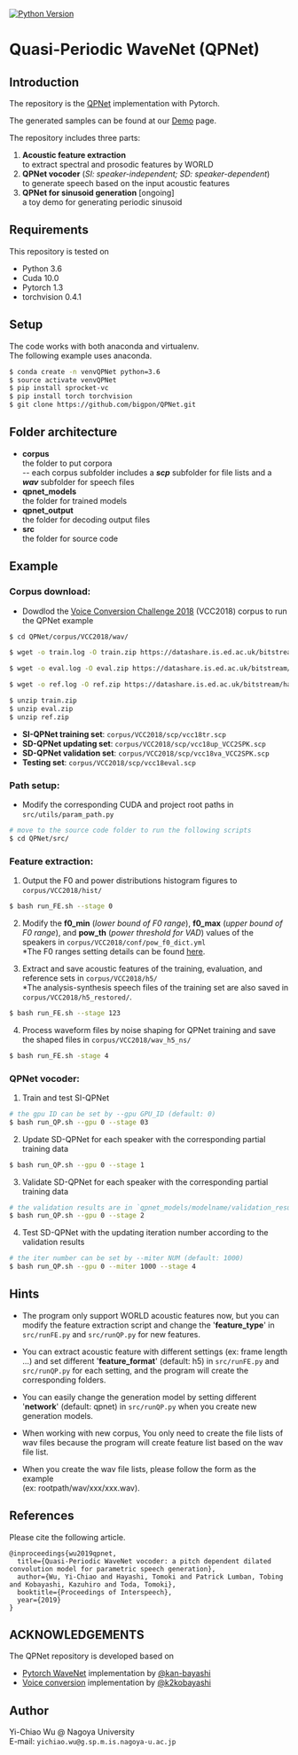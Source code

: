 [![Python Version](https://img.shields.io/badge/Python-3.5%2C%203.6-green.svg)](https://img.shields.io/badge/Python-3.5%2C%203.6-green.svg)

# Quasi-Periodic WaveNet (QPNet)

## Introduction
The repository is the [QPNet](https://arxiv.org/abs/1907.00797) implementation with Pytorch.  

The generated samples can be found at our [Demo](https://bigpon.github.io/QuasiPeriodicWaveNet_demo) page.  

The repository includes three parts:
1. **Acoustic feature extraction**  
to extract spectral and prosodic features by WORLD  
2. **QPNet vocoder** (*SI: speaker-independent; SD: speaker-dependent*)  
to generate speech based on the input acoustic features
3. **QPNet for sinusoid generation** [ongoing]  
a toy demo for generating periodic sinusoid

## Requirements
This repository is tested on
- Python 3.6
- Cuda 10.0
- Pytorch 1.3
- torchvision 0.4.1

## Setup
The code works with both anaconda and virtualenv.  
The following example uses anaconda.
```bash
$ conda create -n venvQPNet python=3.6
$ source activate venvQPNet
$ pip install sprocket-vc
$ pip install torch torchvision
$ git clone https://github.com/bigpon/QPNet.git
```

## Folder architecture
- **corpus**  
the folder to put corpora  
-- each corpus subfolder includes a ***scp*** subfolder for file lists and a ***wav*** subfolder for speech files 
- **qpnet_models**  
the folder for trained models
- **qpnet_output**  
the folder for decoding output files
- **src**  
the folder for source code

## Example

### Corpus download:
- Dowdlod the [Voice Conversion Challenge 2018](https://datashare.is.ed.ac.uk/handle/10283/3061) (VCC2018) corpus to run the QPNet example
```bash
$ cd QPNet/corpus/VCC2018/wav/

$ wget -o train.log -O train.zip https://datashare.is.ed.ac.uk/bitstream/handle/10283/3061/vcc2018_database_training.zip

$ wget -o eval.log -O eval.zip https://datashare.is.ed.ac.uk/bitstream/handle/10283/3061/vcc2018_database_evaluation.zip

$ wget -o ref.log -O ref.zip https://datashare.is.ed.ac.uk/bitstream/handle/10283/3061/vcc2018_database_reference.zip

$ unzip train.zip
$ unzip eval.zip
$ unzip ref.zip
```
- **SI-QPNet training set**: `corpus/VCC2018/scp/vcc18tr.scp`  
- **SD-QPNet updating set**: `corpus/VCC2018/scp/vcc18up_VCC2SPK.scp`  
- **SD-QPNet validation set**: `corpus/VCC2018/scp/vcc18va_VCC2SPK.scp`  
- **Testing  set**: `corpus/VCC2018/scp/vcc18eval.scp`  

### Path setup:
- Modify the corresponding CUDA and project root paths in `src/utils/param_path.py`
 ``` bash 
# move to the source code folder to run the following scripts
$ cd QPNet/src/
 ```  

### Feature extraction:  
1. Output the F0 and power distributions histogram figures to `corpus/VCC2018/hist/`  
 ``` bash  
$ bash run_FE.sh --stage 0
 ```  

2. Modify the **f0_min** (*lower bound of F0 range*), **f0_max** (*upper bound of F0 range*), and **pow_th** (*power threshold for VAD*) values of the speakers in `corpus/VCC2018/conf/pow_f0_dict.yml`  
*The F0 ranges setting details can be found [here](https://github.com/k2kobayashi/sprocket/blob/master/docs/vc_example.md).  

3. Extract and save acoustic features of the training, evaluation, and reference sets in `corpus/VCC2018/h5/`   
*The analysis-synthesis speech files of the training set are also saved in `corpus/VCC2018/h5_restored/`.
 ``` bash 
$ bash run_FE.sh --stage 123
 ```  

4. Process waveform files by noise shaping for QPNet training and save the shaped files in `corpus/VCC2018/wav_h5_ns/`   
 ``` bash
$ bash run_FE.sh -stage 4 
 ```

### QPNet vocoder:
1. Train and test SI-QPNet   
 ``` bash 
# the gpu ID can be set by --gpu GPU_ID (default: 0)
$ bash run_QP.sh --gpu 0 --stage 03
 ```  

2. Update SD-QPNet for each speaker with the corresponding partial training data
 ``` bash 
$ bash run_QP.sh --gpu 0 --stage 1
 ```  

3. Validate SD-QPNet for each speaker with the corresponding partial training data
 ``` bash 
# the validation results are in `qpnet_models/modelname/validation_result.yml`
$ bash run_QP.sh --gpu 0 --stage 2
 ```  

4. Test SD-QPNet with the updating iteration number according to the validation results 
 ``` bash 
# the iter number can be set by --miter NUM (default: 1000)
$ bash run_QP.sh --gpu 0 --miter 1000 --stage 4
 ```  

## Hints

- The program only support WORLD acoustic features now, but you can modify the feature extraction script and change the '**feature_type**' in `src/runFE.py` and `src/runQP.py` for new features.

- You can extract acoustic feature with different settings (ex: frame length ...) and set different '**feature_format**' (default: h5) in `src/runFE.py` and `src/runQP.py` for each setting, and the program will create the corresponding folders. 

- You can easily change the generation model by setting different '**network**' (default: qpnet) in `src/runQP.py` when you create new generation models.

- When working with new corpus, You only need to create the file lists of wav files because the program will create feature list based on the wav file list.

- When you create the wav file lists, please follow the form as the example  
(ex: rootpath/wav/xxx/xxx.wav).

## References

Please cite the following article.

```
@inproceedings{wu2019qpnet,
  title={Quasi-Periodic WaveNet vocoder: a pitch dependent dilated convolution model for parametric speech generation},
  author={Wu, Yi-Chiao and Hayashi, Tomoki and Patrick Lumban, Tobing and Kobayashi, Kazuhiro and Toda, Tomoki},
  booktitle={Proceedings of Interspeech},
  year={2019}
}
```

## ACKNOWLEDGEMENTS
The QPNet repository is developed based on 
- [Pytorch WaveNet](https://github.com/kan-bayashi/PytorchWaveNetVocoder) implementation by [@kan-bayashi](https://github.com/kan-bayashi)
- [Voice conversion](https://github.com/k2kobayashi/sprocket) implementation by [@k2kobayashi](https://github.com/k2kobayashi)

## Author
Yi-Chiao Wu @ Nagoya University  
E-mail: `yichiao.wu@g.sp.m.is.nagoya-u.ac.jp`



